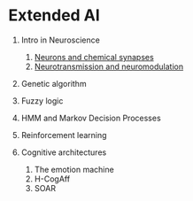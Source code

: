 # Extended AI

1. Intro in Neuroscience
    1. [Neurons and chemical synapses](../affective_computing_course/neurons_and_chemical_synapses.md)
    1. [Neurotransmission and neuromodulation](../affective_computing_course/neurotransmission.md)
1. Genetic algorithm
1. Fuzzy logic
1. HMM and Markov Decision Processes
1. Reinforcement learning

1. Cognitive architectures
   1. The emotion machine
   1. H-CogAff
   1. SOAR
